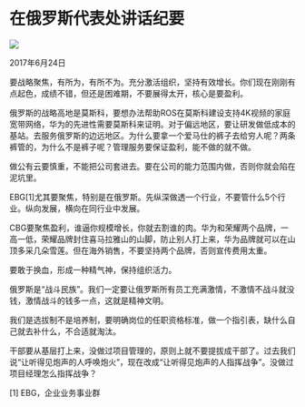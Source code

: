 # 在俄罗斯代表处讲话纪要
<img class="pv" src="https://api.visitor.plantree.me/visitor-badge/pv?namespace=plantree.me&key=renzhengfei-speeches/在俄罗斯代表处讲话纪要.md">


2017年6月24日



要战略聚焦，有所为，有所不为。充分激活组织，坚持有效增长。你们现在刚刚有点起色，成绩不错，但还是困难期，不要展得太开，核心是要盈利。

俄罗斯的战略高地是莫斯科，要想办法帮助ROS在莫斯科建设支持4K视频的家庭宽带网络，华为的先进性需要莫斯科来证明。对于偏远地区，要让研发做低成本的基站。去服务俄罗斯的边远地区。为什么要拿一个爱马仕的裤子去给穷人呢？两条裤管的，为什么不是裤子呢？管理服务要保证盈利，能不做的就不做。

做公有云要慎重，不能把公司套进去。要在公司的能力范围内做，否则你就会陷在泥坑里。

EBG[1]尤其要聚焦，特别是在俄罗斯。先纵深做透一个行业，不要管什么5个行业。纵向发展，横向在同行业中发展。

CBG要聚焦盈利，谁逼你规模增长，你就去割谁的肉。华为和荣耀两个品牌，一高一低，荣耀品牌封住喜马拉雅山的山脚，防止别人打上来，华为品牌就可以在山顶多采几朵雪莲。但在海外销售，不要坚持两个品牌，否则宣传费用太重。

要敢于换血，形成一种精气神，保持组织活力。

俄罗斯是“战斗民族”。我们一定要让俄罗斯所有员工充满激情，不激情不战斗就没钱，激情战斗的钱多一点，这就是精神文明。

我们是选拔制不是培养制，要明确岗位的任职资格标准，做一个指引表，缺什么自己就去补什么，不合适就淘汰。

干部要从基层打上来，没做过项目管理的，原则上就不要提拔成干部了。过去我们说“让听得见炮声的人呼唤炮火”，现在改成“让听得见炮声的人指挥战争”。没做过项目经理怎么指挥战争？



[1] EBG，企业业务事业群
